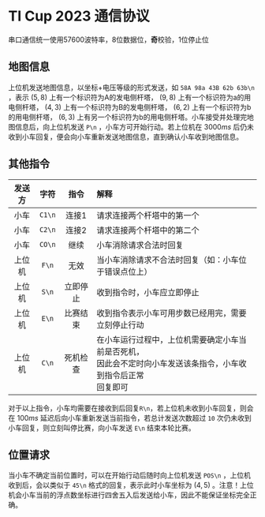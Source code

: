 # TI Cup 2023 通信协议

串口通信统一使用57600波特率，8位数据位，**奇**校验，1位停止位

## 地图信息

上位机发送地图信息，以坐标+电压等级的形式发送，如 `58A 98a 43B 62b 63b\n` ，表示 $(5,8)$ 上有一个标识符为A的发电侧杆塔， $(9,8)$ 上有一个标识符为a的用电侧杆塔， $(4,3)$ 上有一个标识符为B的发电侧杆塔， $(6,2)$ 上有一个标识符为b的用电侧杆塔， $(6,3)$ 上有另一个标识符为b的用电侧杆塔。小车接受并处理完地图信息后，向上位机发送 `P\n` ，小车方可开始行动。若上位机在 $3000ms$ 后仍未收到小车回复，便会向小车重新发送地图信息，直到确认小车收到地图信息。

## 其他指令

| 发送方 |   字符   |  指令  | 解释                                                             |
|:---:|:------:|:----:|:---------------------------------------------------------------|
| 小车  | `C1\n` | 连接1  | 请求连接两个杆塔中的第一个                                                  |
| 小车  | `C2\n` | 连接2  | 请求连接两个杆塔中的第二个                                                  |
| 小车  | `CO\n` |  继续  | 小车消除请求合法时回复                                                    |
| 上位机 | `F\n`  |  无效  | 当小车消除请求不合法时回复（如：小车位于错误点位上）                                     |
| 上位机 | `S\n`  | 立即停止 | 收到指令时，小车应立即停止                                                  |
| 上位机 | `E\n`  | 比赛结束 | 收到指令表示小车可用步数已经用完，需要立刻停止行动                                      |
| 上位机 | `C\n`  | 死机检查 | 在小车运行过程中，上位机需要确定小车当前是否死机，<br>因此会不定时向小车发送该条指令，小车收到指令后正常<br>回复即可 |

对于以上指令，小车均需要在接收到后回复`R\n`，若上位机未收到小车回复，则会在 $100ms$ 延迟后向小车重新发送当前指令，若总计发送次数超过 `10` 次仍未收到小车回复，则立刻叫停比赛，向小车发送 `E\n` 结束本轮比赛。

## 位置请求

当小车不确定当前位置时，可以在开始行动后随时向上位机发送 `POS\n` ，上位机收到后，会以类似于 `45\n` 格式的回复，表示此时小车坐标为 $(4,5)$ 。注意！上位机会小车当前的浮点数坐标进行四舍五入后发送给小车，因此不能保证坐标完全正确。

